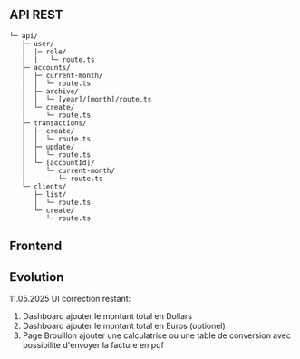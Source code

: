 
## API REST
```app/
└─ api/
   ├─ user/
   │  |─ role/
   │  |   └─ route.ts
   ├─ accounts/
   │  ├─ current-month/
   │  │  └─ route.ts
   │  ├─ archive/
   │  │  └─ [year]/[month]/route.ts
   │  └─ create/
   │     └─ route.ts
   ├─ transactions/
   │  ├─ create/
   │  │  └─ route.ts
   │  ├─ update/
   │  │  └─ route.ts
   │  └─ [accountId]/
   │     └─ current-month/
   │        └─ route.ts
   └─ clients/
      ├─ list/
      │  └─ route.ts
      └─ create/
         └─ route.ts
```

## Frontend

## Evolution
11.05.2025 UI correction
restant:
1. Dashboard ajouter le montant total en Dollars
2. Dashboard ajouter le montant total en Euros (optionel)
3. Page Brouillon ajouter une calculatrice  ou une table de conversion avec possibilite d'envoyer la facture en pdf 
